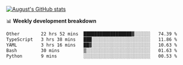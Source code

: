
[![August's GitHub stats](https://github-readme-stats.vercel.app/api?username=zou-weidong&show_icons=true&theme=radical)](https://github.com/zou-weidong)


📊 **Weekly development breakdown**
<!--START_SECTION:waka-->

```txt
Other        22 hrs 52 mins  ██████████████████▓░░░░░░   74.39 %
TypeScript   3 hrs 38 mins   ███░░░░░░░░░░░░░░░░░░░░░░   11.86 %
YAML         3 hrs 16 mins   ██▓░░░░░░░░░░░░░░░░░░░░░░   10.63 %
Bash         30 mins         ▒░░░░░░░░░░░░░░░░░░░░░░░░   01.63 %
Python       9 mins          ░░░░░░░░░░░░░░░░░░░░░░░░░   00.53 %
```

<!--END_SECTION:waka-->
